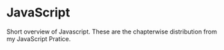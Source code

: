 # JavaScript
Short overview of Javascript.
These are the chapterwise distribution from my JavaScript Pratice.
